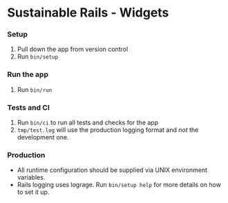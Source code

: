 # Sustainable Rails - Widgets

### Setup

1. Pull down the app from version control
2. Run `bin/setup`

### Run the app

1. Run `bin/run`

### Tests and CI

1. Run `bin/ci` to run all tests and checks for the app
2. `tmp/test.log` will use the production logging format and *not* the development one. 

### Production

* All runtime configuration should be supplied via UNIX environment variables.
* Rails logging uses lograge. Run `bin/setup help` for more details on how to set it up. 